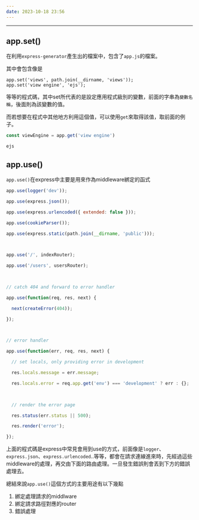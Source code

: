 ```yaml
---
date: 2023-10-18 23:56
---
```

---

## app.set()

在利用`express-generator`產生出的檔案中，包含了`app.js`的檔案。

其中會包含像是
```JS
app.set('views', path.join(__dirname, 'views'));
app.set('view engine', 'ejs');
```
等等的程式碼，其中set所代表的是設定應用程式級別的變數，前面的字串為`變數名稱`，後面則為該變數的值。

而若想要在程式中其他地方利用這個值，可以使用`get`來取得該值，取前面的例子。
```js
const viewEngine = app.get('view engine')
```
```output
ejs
```

## app.use()

`app.use()`在express中主要是用來作為middleware綁定的函式
```js
app.use(logger('dev'));

app.use(express.json());

app.use(express.urlencoded({ extended: false }));

app.use(cookieParser());

app.use(express.static(path.join(__dirname, 'public')));

  

app.use('/', indexRouter);

app.use('/users', usersRouter);

  

// catch 404 and forward to error handler

app.use(function(req, res, next) {

  next(createError(404));

});

  

// error handler

app.use(function(err, req, res, next) {

  // set locals, only providing error in development

  res.locals.message = err.message;

  res.locals.error = req.app.get('env') === 'development' ? err : {};

  

  // render the error page

  res.status(err.status || 500);

  res.render('error');

});
```

上面的程式碼是express中常見會用到use的方式，前面像是`logger`、`express.json`、`express.urlencoded`..等等，都會在請求連線進來時，先經過這些middleware的處理，再交由下面的路由處理。一旦發生錯誤則會丟到下方的錯誤處理去。

總結來說`app.use()`這個方式的主要用途有以下幾點

1. 綁定處理請求的middlware
2. 綁定請求路徑對應的router
3. 錯誤處理
